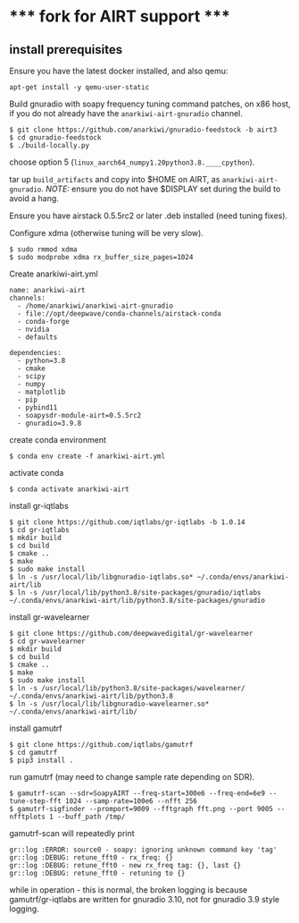 # *** fork for AIRT support ***

## install prerequisites

Ensure you have the latest docker installed, and also qemu:

```apt-get install -y qemu-user-static```

Build gnuradio with soapy frequency tuning command patches, on x86 host,
if you do not already have the ```anarkiwi-airt-gnuradio``` channel.

```
$ git clone https://github.com/anarkiwi/gnuradio-feedstock -b airt3
$ cd gnuradio-feedstock
$ ./build-locally.py
```

choose option 5 (```linux_aarch64_numpy1.20python3.8.____cpython```).

tar up ```build_artifacts``` and copy into $HOME on AIRT, as ```anarkiwi-airt-gnuradio```.
*NOTE:* ensure you do not have $DISPLAY set during the build to avoid a hang.

Ensure you have airstack 0.5.5rc2 or later .deb installed (need tuning fixes).

Configure xdma (otherwise tuning will be very slow).

```
$ sudo rmmod xdma
$ sudo modprobe xdma rx_buffer_size_pages=1024
```

Create anarkiwi-airt.yml

```
name: anarkiwi-airt
channels:
  - /home/anarkiwi/anarkiwi-airt-gnuradio
  - file://opt/deepwave/conda-channels/airstack-conda
  - conda-forge
  - nvidia
  - defaults

dependencies:
  - python=3.8
  - cmake
  - scipy
  - numpy
  - matplotlib
  - pip
  - pybind11
  - soapysdr-module-airt=0.5.5rc2
  - gnuradio=3.9.8
```

create conda environment

```
$ conda env create -f anarkiwi-airt.yml
```

activate conda

```
$ conda activate anarkiwi-airt
```

install gr-iqtlabs

```
$ git clone https://github.com/iqtlabs/gr-iqtlabs -b 1.0.14
$ cd gr-iqtlabs
$ mkdir build
$ cd build
$ cmake ..
$ make
$ sudo make install
$ ln -s /usr/local/lib/libgnuradio-iqtlabs.so* ~/.conda/envs/anarkiwi-airt/lib
$ ln -s /usr/local/lib/python3.8/site-packages/gnuradio/iqtlabs ~/.conda/envs/anarkiwi-airt/lib/python3.8/site-packages/gnuradio
```

install gr-wavelearner

```
$ git clone https://github.com/deepwavedigital/gr-wavelearner
$ cd gr-wavelearner
$ mkdir build
$ cd build
$ cmake ..
$ make
$ sudo make install
$ ln -s /usr/local/lib/python3.8/site-packages/wavelearner/ ~/.conda/envs/anarkiwi-airt/lib/python3.8
$ ln -s /usr/local/lib/libgnuradio-wavelearner.so* ~/.conda/envs/anarkiwi-airt/lib/
```

install gamutrf

```
$ git clone https://github.com/iqtlabs/gamutrf
$ cd gamutrf
$ pip3 install .
```

run gamutrf (may need to change sample rate depending on SDR).

```
$ gamutrf-scan --sdr=SoapyAIRT --freq-start=300e6 --freq-end=6e9 --tune-step-fft 1024 --samp-rate=100e6 --nfft 256
$ gamutrf-sigfinder --promport=9009 --fftgraph fft.png --port 9005 --nfftplots 1 --buff_path /tmp/
```

gamutrf-scan will repeatedly print

```
gr::log :ERROR: source0 - soapy: ignoring unknown command key 'tag'
gr::log :DEBUG: retune_fft0 - rx_freq: {}
gr::log :DEBUG: retune_fft0 - new rx_freq tag: {}, last {}
gr::log :DEBUG: retune_fft0 - retuning to {}
```

while in operation - this is normal, the broken logging is because gamutrf/gr-iqtlabs are written for gnuradio 3.10, not for gnuradio 3.9 style logging.

